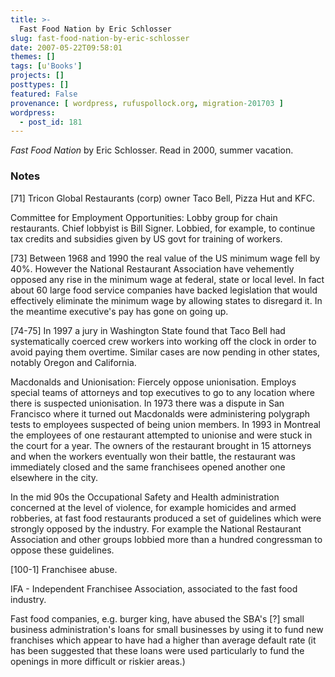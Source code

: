 ```yaml
---
title: >-
  Fast Food Nation by Eric Schlosser
slug: fast-food-nation-by-eric-schlosser
date: 2007-05-22T09:58:01
themes: []
tags: [u'Books']
projects: []
posttypes: []
featured: False
provenance: [ wordpress, rufuspollock.org, migration-201703 ]
wordpress:
  - post_id: 181
---
```


*Fast Food Nation* by Eric Schlosser. Read in 2000, summer vacation.

### Notes

[71] Tricon Global Restaurants (corp) owner Taco Bell, Pizza Hut and KFC.

Committee for Employment Opportunities: Lobby group for chain restaurants. Chief lobbyist is Bill Signer. Lobbied, for example, to continue tax credits and subsidies given by US govt for training of workers.

[73] Between 1968 and 1990 the real value of the US minimum wage fell by 40%. However the National Restaurant Association have vehemently opposed any rise in the minimum wage at federal, state or local level.  In fact about 60 large food service companies have backed legislation that would effectively eliminate the minimum wage by allowing states to disregard it. In the meantime executive's pay has gone on going up.

[74-75] In 1997 a jury in Washington State found that Taco Bell had systematically coerced crew workers into working off the clock in order to avoid paying them overtime. Similar cases are now pending in other states, notably Oregon and California.

Macdonalds and Unionisation: Fiercely oppose unionisation. Employs special teams of attorneys and top executives to go to any location where there is suspected unionisation. In 1973 there was a dispute in San Francisco where it turned out Macdonalds were administering polygraph tests to employees suspected of being union members. In 1993 in Montreal the employees of one restaurant attempted to unionise and were stuck in the court for a year. The owners of the restaurant brought in 15 attorneys and when the workers eventually won their  battle, the restaurant was immediately closed and the same franchisees opened another one elsewhere in the city.

In the mid 90s the Occupational Safety and Health administration concerned at the level of violence, for example homicides and armed robberies, at fast food restaurants produced a set of guidelines which were strongly opposed by the industry. For example the National Restaurant Association and other groups lobbied more than a hundred congressman to oppose these guidelines.

[100-1] Franchisee abuse.

IFA - Independent Franchisee Association, associated to the fast food industry.

Fast food companies, e.g. burger king, have abused the SBA's [?] small business administration's loans for small businesses by using it to fund new franchises which appear to have had a higher than average default rate (it has been suggested that these loans were used particularly to fund the openings in more difficult or riskier areas.)

